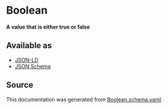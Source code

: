 # Boolean

**A value that is either true or false**

## Available as

- [JSON-LD](https://schema.stenci.la/Boolean.jsonld)
- [JSON Schema](https://schema.stenci.la/v1/Boolean.schema.json)

## Source

This documentation was generated from [Boolean.schema.yaml](https://github.com/stencila/stencila/blob/master/schema/schema/Boolean.schema.yaml).
